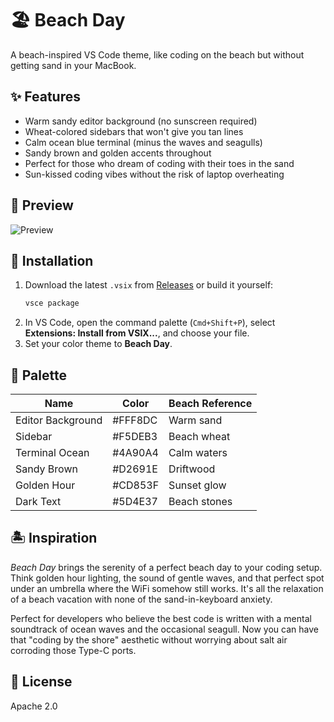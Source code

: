 # 🏖️ Beach Day

A beach-inspired VS Code theme, like coding on the beach but without getting sand in your MacBook.

## ✨ Features

- Warm sandy editor background (no sunscreen required)
- Wheat-colored sidebars that won't give you tan lines
- Calm ocean blue terminal (minus the waves and seagulls)  
- Sandy brown and golden accents throughout
- Perfect for those who dream of coding with their toes in the sand
- Sun-kissed coding vibes without the risk of laptop overheating

## 📸 Preview

<img alt="Preview" src="https://github.com/user-attachments/assets/0528e58d-e5dc-459e-9936-55f3fa2940f2" />

## 🚀 Installation

1. Download the latest `.vsix` from [Releases](#) or build it yourself:
   ```sh
   vsce package
   ```
2. In VS Code, open the command palette (`Cmd+Shift+P`), select **Extensions: Install from VSIX...**, and choose your file.
3. Set your color theme to **Beach Day**.

## 🎨 Palette

| Name              | Color    | Beach Reference |
|-------------------|----------|----------------|
| Editor Background | #FFF8DC  | Warm sand |
| Sidebar           | #F5DEB3  | Beach wheat |
| Terminal Ocean    | #4A90A4  | Calm waters |
| Sandy Brown       | #D2691E  | Driftwood |
| Golden Hour       | #CD853F  | Sunset glow |
| Dark Text         | #5D4E37  | Beach stones |

## 🏝️ Inspiration

*Beach Day* brings the serenity of a perfect beach day to your coding setup. Think golden hour lighting, the sound of gentle waves, and that perfect spot under an umbrella where the WiFi somehow still works. It's all the relaxation of a beach vacation with none of the sand-in-keyboard anxiety.

Perfect for developers who believe the best code is written with a mental soundtrack of ocean waves and the occasional seagull. Now you can have that "coding by the shore" aesthetic without worrying about salt air corroding those Type-C ports.

## 📝 License

Apache 2.0
